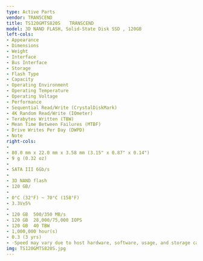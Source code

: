 ```yaml
---
type: Active Parts
vendor: TRANSCEND
title: TS120GMTS820S　　TRANSCEND
model: 3D NAND FLASH, Solid-State Disk SSD , 120GB
left-cols: 
- Appearance
- Dimensions
- Weight
- Interface
- Bus Interface
- Storage
- Flash Type
- Capacity
- Operating Environment
- Operating Temperature
- Operating Voltage
- Performance
- Sequential Read/Write (CrystalDiskMark)
- 4K Random Read/Write (IOmeter)
- Terabytes Written (TBW)
- Mean Time Between Failures (MTBF)
- Drive Writes Per Day (DWPD)
- Note
right-cols: 
- 
- 80.0 mm x 22.0 mm x 3.58 mm (3.15" x 0.87" x 0.14")
- 9 g (0.32 oz)
- 
- SATA III 6Gb/s
- 
- 3D NAND flash
- 120 GB/
- 
- 0°C (32°F) ~ 70°C (158°F)
- 3.3V±5%
- 
- 120 GB  500/350 MB/s
- 120 GB  28,000/75,000 IOPS
- 120 GB  40 TBW
- 1,000,000 hour(s)
- 0.3 (3 yrs)
- ·Speed may vary due to host hardware, software, usage, and storage capacity.·The workload used to rate DWPD may be different from your actual workload, which may vary due to host hardware, software, usage, and storage capacity.
img: TS120GMTS820S.jpg
---
```

